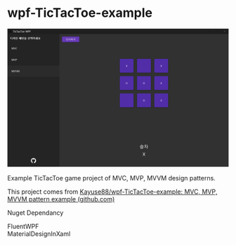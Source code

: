# wpf-TicTacToe-example

![Screenshot](./tictactoe.png)

Example TicTacToe game project of MVC, MVP, MVVM design patterns.  

This project comes from [Kayuse88/wpf-TicTacToe-example: MVC, MVP, MVVM pattern example (github.com)](https://github.com/Kayuse88/wpf-TicTacToe-example)



Nuget Dependancy

FluentWPF  
MaterialDesignInXaml
